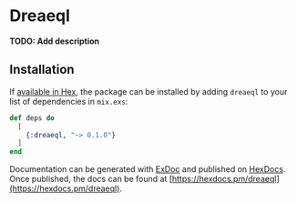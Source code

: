 # Dreaeql

**TODO: Add description**

## Installation

If [available in Hex](https://hex.pm/docs/publish), the package can be installed
by adding `dreaeql` to your list of dependencies in `mix.exs`:

```elixir
def deps do
  [
    {:dreaeql, "~> 0.1.0"}
  ]
end
```

Documentation can be generated with [ExDoc](https://github.com/elixir-lang/ex_doc)
and published on [HexDocs](https://hexdocs.pm). Once published, the docs can
be found at [https://hexdocs.pm/dreaeql](https://hexdocs.pm/dreaeql).
